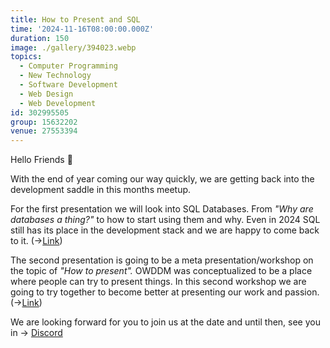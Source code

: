 ```yaml
---
title: How to Present and SQL
time: '2024-11-16T08:00:00.000Z'
duration: 150
image: ./gallery/394023.webp
topics:
  - Computer Programming
  - New Technology
  - Software Development
  - Web Design
  - Web Development
id: 302995505
group: 15632202
venue: 27553394
---
```


Hello Friends 👋

With the end of year coming our way quickly, we are getting back into the development saddle in this months meetup.

For the first presentation we will look into SQL Databases. From *"Why are databases a thing?"* to how to start using them and why. Even in 2024 SQL still has its place in the development stack and we are happy to come back to it. (→[Link](https://discord.com/channels/1034792577293094972/1226757582723612824))

The second presentation is going to be a meta presentation/workshop on the topic of *"How to present".* OWDDM was conceptualized to be a place where people can try to present things. In this second workshop we are going to try together to become better at presenting our work and passion. (→[Link](https://discord.com/channels/1034792577293094972/1300107151473377382))

We are looking forward for you to join us at the date and until then, see you in → [Discord](https://owddm.com/discord)
